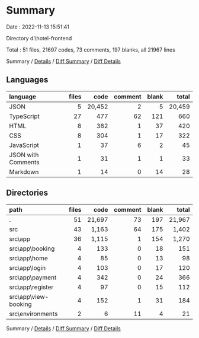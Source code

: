 # Summary

Date : 2022-11-13 15:51:41

Directory d:\\hotel-frontend

Total : 51 files,  21697 codes, 73 comments, 197 blanks, all 21967 lines

Summary / [Details](details.md) / [Diff Summary](diff.md) / [Diff Details](diff-details.md)

## Languages
| language | files | code | comment | blank | total |
| :--- | ---: | ---: | ---: | ---: | ---: |
| JSON | 5 | 20,452 | 2 | 5 | 20,459 |
| TypeScript | 27 | 477 | 62 | 121 | 660 |
| HTML | 8 | 382 | 1 | 37 | 420 |
| CSS | 8 | 304 | 1 | 17 | 322 |
| JavaScript | 1 | 37 | 6 | 2 | 45 |
| JSON with Comments | 1 | 31 | 1 | 1 | 33 |
| Markdown | 1 | 14 | 0 | 14 | 28 |

## Directories
| path | files | code | comment | blank | total |
| :--- | ---: | ---: | ---: | ---: | ---: |
| . | 51 | 21,697 | 73 | 197 | 21,967 |
| src | 43 | 1,163 | 64 | 175 | 1,402 |
| src\\app | 36 | 1,115 | 1 | 154 | 1,270 |
| src\\app\\booking | 4 | 133 | 0 | 18 | 151 |
| src\\app\\home | 4 | 85 | 0 | 13 | 98 |
| src\\app\\login | 4 | 103 | 0 | 17 | 120 |
| src\\app\\payment | 4 | 342 | 0 | 24 | 366 |
| src\\app\\register | 4 | 97 | 0 | 15 | 112 |
| src\\app\\view-booking | 4 | 152 | 1 | 31 | 184 |
| src\\environments | 2 | 6 | 11 | 4 | 21 |

Summary / [Details](details.md) / [Diff Summary](diff.md) / [Diff Details](diff-details.md)